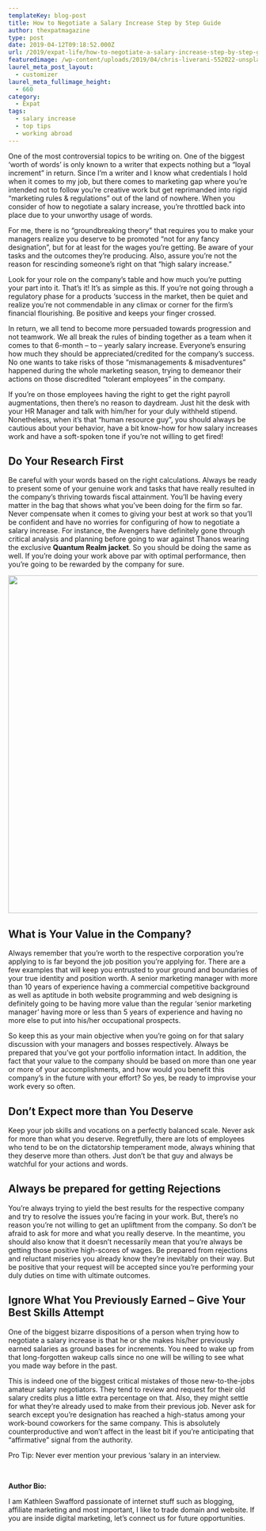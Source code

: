 ```yaml
---
templateKey: blog-post
title: How to Negotiate a Salary Increase Step by Step Guide
author: thexpatmagazine
type: post
date: 2019-04-12T09:18:52.000Z
url: /2019/expat-life/how-to-negotiate-a-salary-increase-step-by-step-guide/
featuredimage: /wp-content/uploads/2019/04/chris-liverani-552022-unsplash.jpg
laurel_meta_post_layout:
  - customizer
laurel_meta_fullimage_height:
  - 660
category:
  - Expat
tags:
  - salary increase
  - top tips
  - working abroad
---
```


One of the most controversial topics to be writing on. One of the biggest ‘worth of words’ is only known to a writer that expects nothing but a “loyal increment” in return. Since I’m a writer and I know what credentials I hold when it comes to my job, but there comes to marketing gap where you’re intended not to follow you’re creative work but get reprimanded into rigid “marketing rules & regulations” out of the land of nowhere. When you consider of how to negotiate a salary increase, you’re throttled back into place due to your unworthy usage of words.

For me, there is no “groundbreaking theory” that requires you to make your managers realize you deserve to be promoted “not for any fancy designation”, but for at least for the wages you’re getting. Be aware of your tasks and the outcomes they’re producing. Also, assure you’re not the reason for rescinding someone’s right on that “high salary increase.”

Look for your role on the company’s table and how much you’re putting your part into it. That’s it! It’s as simple as this. If you’re not going through a regulatory phase for a products ‘success in the market, then be quiet and realize you’re not commendable in any climax or corner for the firm’s financial flourishing. Be positive and keeps your finger crossed.

In return, we all tend to become more persuaded towards progression and not teamwork. We all break the rules of binding together as a team when it comes to that 6-month – to – yearly salary increase. Everyone’s ensuring how much they should be appreciated/credited for the company’s success. No one wants to take risks of those “mismanagements & misadventures” happened during the whole marketing season, trying to demeanor their actions on those discredited “tolerant employees” in the company.

If you’re on those employees having the right to get the right payroll augmentations, then there’s no reason to daydream. Just hit the desk with your HR Manager and talk with him/her for your duly withheld stipend. Nonetheless, when it’s that “human resource guy”, you should always be cautious about your behavior, have a bit know-how for how salary increases work and have a soft-spoken tone if you’re not willing to get fired!

## **Do Your Research First**

Be careful with your words based on the right calculations. Always be ready to present some of your genuine work and tasks that have really resulted in the company’s thriving towards fiscal attainment. You’ll be having every matter in the bag that shows what you’ve been doing for the firm so far. Never compensate when it comes to giving your best at work so that you’ll be confident and have no worries for configuring of how to negotiate a salary increase. For instance, the Avengers have definitely gone through critical analysis and planning before going to war against Thanos wearing the exclusive **Quantum Realm jacket**. So you should be doing the same as well. If you’re doing your work above par with optimal performance, then you’re going to be rewarded by the company for sure.

<img  src="/img/uploads/2019/04/andrew-neel-308138-unsplash-1024x682.jpg" alt="" width="1024" height="682" srcset="/img/uploads/2019/04/andrew-neel-308138-unsplash-1024x682.jpg 1024w, /img/uploads/2019/04/andrew-neel-308138-unsplash-300x200.jpg 300w, /img/uploads/2019/04/andrew-neel-308138-unsplash-768x512.jpg 768w, /img/uploads/2019/04/andrew-neel-308138-unsplash-1150x766.jpg 1150w, /img/uploads/2019/04/andrew-neel-308138-unsplash.jpg 1400w" sizes="(max-width: 1024px) 100vw, 1024px" />

## **What is Your Value in the Company?**

Always remember that you’re worth to the respective corporation you’re applying to is far beyond the job position you’re applying for. There are a few examples that will keep you entrusted to your ground and boundaries of your true identity and position worth. A senior marketing manager with more than 10 years of experience having a commercial competitive background as well as aptitude in both website programming and web designing is definitely going to be having more value than the regular ‘senior marketing manager’ having more or less than 5 years of experience and having no more else to put into his/her occupational prospects.

So keep this as your main objective when you’re going on for that salary discussion with your managers and bosses respectively. Always be prepared that you’ve got your portfolio information intact. In addition, the fact that your value to the company should be based on more than one year or more of your accomplishments, and how would you benefit this company’s in the future with your effort? So yes, be ready to improvise your work every so often.

## **Don’t Expect more than You Deserve**

Keep your job skills and vocations on a perfectly balanced scale. Never ask for more than what you deserve. Regretfully, there are lots of employees who tend to be on the dictatorship temperament mode, always whining that they deserve more than others. Just don’t be that guy and always be watchful for your actions and words.

## **Always be prepared for getting Rejections**

You’re always trying to yield the best results for the respective company and try to resolve the issues you’re facing in your work. But, there’s no reason you’re not willing to get an upliftment from the company. So don’t be afraid to ask for more and what you really deserve. In the meantime, you should also know that it doesn’t necessarily mean that you’re always be getting those positive high-scores of wages. Be prepared from rejections and reluctant miseries you already know they’re inevitably on their way. But be positive that your request will be accepted since you’re performing your duly duties on time with ultimate outcomes.

## **Ignore What You Previously Earned – Give Your Best Skills Attempt**

One of the biggest bizarre dispositions of a person when trying how to negotiate a salary increase is that he or she makes his/her previously earned salaries as ground bases for increments. You need to wake up from that long-forgotten wakeup calls since no one will be willing to see what you made way before in the past.

This is indeed one of the biggest critical mistakes of those new-to-the-jobs amateur salary negotiators. They tend to review and request for their old salary credits plus a little extra percentage on that. Also, they might settle for what they&#8217;re already used to make from their previous job. Never ask for search except you’re designation has reached a high-status among your work-bound coworkers for the same company. This is absolutely counterproductive and won’t affect in the least bit if you’re anticipating that “affirmative” signal from the authority.

Pro Tip: Never ever mention your previous ‘salary in an interview.

&nbsp;

**Author Bio:**

I am Kathleen Swafford passionate of internet stuff such as blogging, affiliate marketing and most important, I like to trade domain and website. If you are inside digital marketing, let’s connect us for future opportunities.
